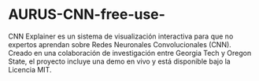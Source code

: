 # AURUS-CNN-free-use-
CNN Explainer es un sistema de visualización interactiva para que no expertos aprendan sobre Redes Neuronales Convolucionales (CNN). Creado en una colaboración de investigación entre Georgia Tech y Oregon State, el proyecto incluye una demo en vivo y está disponible bajo la Licencia MIT.
